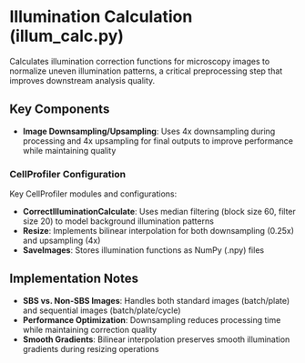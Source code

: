 # Illumination Calculation (illum_calc.py)

Calculates illumination correction functions for microscopy images to normalize uneven illumination patterns, a critical preprocessing step that improves downstream analysis quality.

## Key Components

- **Image Downsampling/Upsampling**: Uses 4x downsampling during processing and 4x upsampling for final outputs to improve performance while maintaining quality

### CellProfiler Configuration

Key CellProfiler modules and configurations:

- **CorrectIlluminationCalculate**: Uses median filtering (block size 60, filter size 20) to model background illumination patterns
- **Resize**: Implements bilinear interpolation for both downsampling (0.25x) and upsampling (4x)
- **SaveImages**: Stores illumination functions as NumPy (.npy) files

## Implementation Notes

- **SBS vs. Non-SBS Images**: Handles both standard images (batch/plate) and sequential images (batch/plate/cycle)
- **Performance Optimization**: Downsampling reduces processing time while maintaining correction quality
- **Smooth Gradients**: Bilinear interpolation preserves smooth illumination gradients during resizing operations
